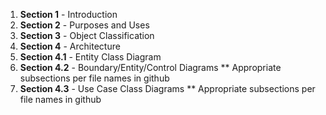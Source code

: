 1. **Section 1** - Introduction
1. **Section 2** - Purposes and Uses
1. **Section 3** - Object Classification
1. **Section 4** - Architecture
1. **Section 4.1** - Entity Class Diagram
1. **Section 4.2** - Boundary/Entity/Control Diagrams
** Appropriate subsections per file names in github
1. **Section 4.3** - Use Case Class Diagrams
** Appropriate subsections per file names in github
